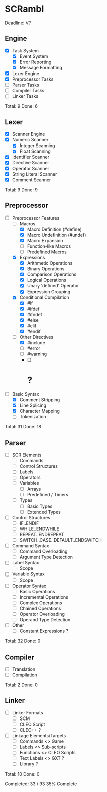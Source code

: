 # SCRambl

Deadline: V?

## Engine ##
- [x] Task System
	- [x] Event System
	- [x] Error Reporting
	- [x] Message Formatting
- [x] Lexer Engine
- [x] Preprocessor Tasks
- [ ] Parser Tasks
- [ ] Compiler Tasks
- [ ] Linker Tasks

Total: 9
Done: 6

## Lexer ##
- [x] Scanner Engine
- [x] Numeric Scanner
	- [x] Integer Scanning
	- [x] Float Scanning
- [x] Identifier Scanner
- [x] Directive Scanner
- [x] Operator Scanner
- [x] String Literal Scanner
- [x] Comment Scanner

Total: 9
Done: 9

## Preprocessor ##
- [ ] Preprocessor Features
	- [ ] Macros
		- [x] Macro Definition (#define)
		- [x] Macro Undefinition (#undef)
		- [x] Macro Expansion
		- [ ] Function-like Macros
		- [ ] Predefined Macros
	- [x] Expressions
		- [x] Arithmetic Operations
		- [x] Binary Operations
		- [x] Comparison Operations
		- [x] Logical Operations
		- [x] Unary 'defined' Operator
		- [x] Expression Grouping
	- [x] Conditional Compilation
		- [x] #if
		- [x] #ifdef
		- [x] #ifndef
		- [x] #else
		- [x] #elif
		- [x] #endif
	- [ ] Other Directives
		- [x] #include
		- [ ] #error
		- [ ] #warning
		- [ ] # ?
- [ ] Basic Syntax
	- [x] Comment Stripping
	- [x] Line Splicing
	- [x] Character Mapping
	- [ ] Tokenization

Total: 31
Done: 18

## Parser ##
- [ ] SCR Elements
	- [ ] Commands
	- [ ] Control Structures
	- [ ] Labels
	- [ ] Operators
	- [ ] Variables
		- [ ] Arrays
		- [ ] Predefined / Timers
	- [ ] Types
		- [ ] Basic Types
		- [ ] Extended Types
- [ ] Control Structures
	- [ ] IF..ENDIF
	- [ ] WHILE..ENDWHILE
	- [ ] REPEAT..ENDREPEAT
	- [ ] SWITCH..CASE..DEFAULT..ENDSWITCH
- [ ] Command Syntax
	- [ ] Command Overloading
	- [ ] Argument Type Detection
- [ ] Label Syntax
	- [ ] Scope
- [ ] Variable Syntax
	- [ ] Scope
- [ ] Operator Syntax
	- [ ] Basic Operations
	- [ ] Incremental Operations
	- [ ] Complex Operations
	- [ ] Chained Operations
	- [ ] Operator Overloading
	- [ ] Operand Type Detection
- [ ] Other
	- [ ] Constant Expressions ?

Total: 32
Done: 0

## Compiler ##
- [ ] Translation
- [ ] Compilation

Total: 2
Done: 0

## Linker ##
- [ ] Linker Formats
	- [ ] SCM
	- [ ] CLEO Script
	- [ ] CLEO++ ?
- [ ] Linkage Elements/Targets
	- [ ] Commands <> Game
	- [ ] Labels <> Sub-scripts
	- [ ] Functions <> CLEO Scripts
	- [ ] Text Labels <> GXT ?
	- [ ] Library ?

Total: 10
Done: 0


Completed: 33 / 93
35% Complete